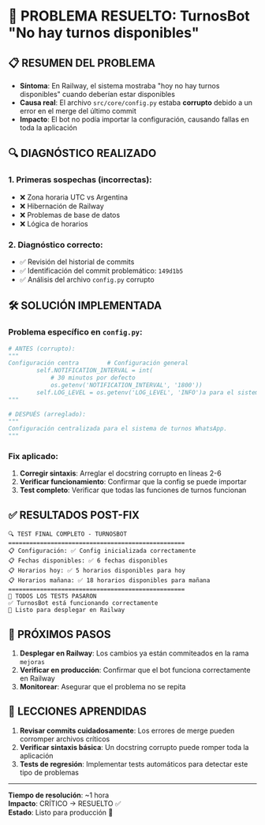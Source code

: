 # 🐛 PROBLEMA RESUELTO: TurnosBot "No hay turnos disponibles"

## 📋 RESUMEN DEL PROBLEMA
- **Síntoma**: En Railway, el sistema mostraba "hoy no hay turnos disponibles" cuando deberían estar disponibles
- **Causa real**: El archivo `src/core/config.py` estaba **corrupto** debido a un error en el merge del último commit
- **Impacto**: El bot no podía importar la configuración, causando fallas en toda la aplicación

## 🔍 DIAGNÓSTICO REALIZADO

### 1. Primeras sospechas (incorrectas):
- ❌ Zona horaria UTC vs Argentina 
- ❌ Hibernación de Railway
- ❌ Problemas de base de datos
- ❌ Lógica de horarios

### 2. Diagnóstico correcto:
- ✅ Revisión del historial de commits
- ✅ Identificación del commit problemático: `149d1b5`
- ✅ Análisis del archivo `config.py` corrupto

## 🛠️ SOLUCIÓN IMPLEMENTADA

### Problema específico en `config.py`:
```python
# ANTES (corrupto):
"""
Configuración centra        # Configuración general
        self.NOTIFICATION_INTERVAL = int(
            # 30 minutos por defecto
            os.getenv('NOTIFICATION_INTERVAL', '1800'))
        self.LOG_LEVEL = os.getenv('LOG_LEVEL', 'INFO')a para el sistema de turnos WhatsApp.
"""

# DESPUÉS (arreglado):
"""
Configuración centralizada para el sistema de turnos WhatsApp.
"""
```

### Fix aplicado:
1. **Corregir sintaxis**: Arreglar el docstring corrupto en líneas 2-6
2. **Verificar funcionamiento**: Confirmar que la config se puede importar
3. **Test completo**: Verificar que todas las funciones de turnos funcionan

## ✅ RESULTADOS POST-FIX

```
🔍 TEST FINAL COMPLETO - TURNOSBOT
==================================================
📋 Configuración: ✅ Config inicializada correctamente
📋 Fechas disponibles: ✅ 6 fechas disponibles
📋 Horarios hoy: ✅ 5 horarios disponibles para hoy
📋 Horarios mañana: ✅ 18 horarios disponibles para mañana
==================================================
🎉 TODOS LOS TESTS PASARON
✅ TurnosBot está funcionando correctamente
🚀 Listo para desplegar en Railway
```

## 🚀 PRÓXIMOS PASOS

1. **Desplegar en Railway**: Los cambios ya están commiteados en la rama `mejoras`
2. **Verificar en producción**: Confirmar que el bot funciona correctamente en Railway
3. **Monitorear**: Asegurar que el problema no se repita

## 🎯 LECCIONES APRENDIDAS

1. **Revisar commits cuidadosamente**: Los errores de merge pueden corromper archivos críticos
2. **Verificar sintaxis básica**: Un docstring corrupto puede romper toda la aplicación
3. **Tests de regresión**: Implementar tests automáticos para detectar este tipo de problemas

---

**Tiempo de resolución**: ~1 hora  
**Impacto**: CRÍTICO → RESUELTO ✅  
**Estado**: Listo para producción 🚀
